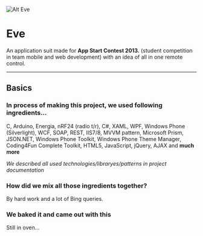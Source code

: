![Alt Eve](http://eve.toplek.net/Resources/Images/Eve64.png)
# Eve

An application suit made for **App Start Contest 2013.** (student competition in team mobile and web development) with an idea of all in one remote control.

* * *

## Basics

### In process of making this project, we used following ingredients...

C, Arduino, Energia, nRF24 (radio t/r), C#, XAML, WPF, Windows Phone (Silverlight), WCF, SOAP, REST, IIS7/8, MVVM pattern, Microsoft Prism, JSON.NET, Windows Phone Toolkit, Windows Phone Theme Manager, Coding4Fun Complete Toolkit, HTML5, JavaScript, jQuery, AJAX and **much more**

*We described all used technologies/libraryes/patterns in project documentation*

### How did we mix all those ingredients together?

By hard work and a lot of Bing queries.

### We baked it and came out with this

Still in oven...
